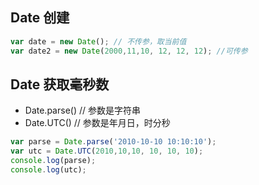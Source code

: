 ## Date 创建
```javascript
var date = new Date(); // 不传参，取当前值
var date2 = new Date(2000,11,10, 12, 12, 12); //可传参
```

## Date 获取毫秒数
- Date.parse() // 参数是字符串
- Date.UTC() // 参数是年月日，时分秒
```javascript
var parse = Date.parse('2010-10-10 10:10:10');
var utc = Date.UTC(2010,10,10, 10, 10, 10);
console.log(parse);
console.log(utc);
```